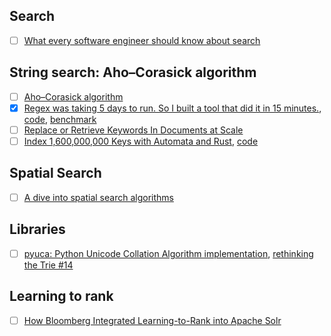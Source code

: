 ## Search
- [ ] [What every software engineer should know about search](https://tinyurl.com/y8y7xbmu)

## String search: Aho–Corasick algorithm
- [ ] [Aho–Corasick algorithm](https://en.wikipedia.org/wiki/Aho%E2%80%93Corasick_algorithm)
- [x] [Regex was taking 5 days to run. So I built a tool that did it in 15 minutes.](https://medium.freecodecamp.org/regex-was-taking-5-days-flashtext-does-it-in-15-minutes-55f04411025f), [code](https://github.com/vi3k6i5/flashtext#references), [benchmark](https://gist.github.com/vi3k6i5/dc3335ee46ab9f650b19885e8ade6c7a)  
- [ ] [Replace or Retrieve Keywords In Documents at Scale](https://arxiv.org/pdf/1711.00046.pdf)
- [ ] [Index 1,600,000,000 Keys with Automata and Rust](http://blog.burntsushi.net/transducers/), [code](https://github.com/BurntSushi/aho-corasick)

## Spatial Search
- [ ] [A dive into spatial search algorithms](https://blog.mapbox.com/a-dive-into-spatial-search-algorithms-ebd0c5e39d2a)

## Libraries

- [ ] [pyuca: Python Unicode Collation Algorithm implementation](https://github.com/jtauber/pyuca/issues/14), [rethinking the Trie #14](https://github.com/jtauber/pyuca)

## Learning to rank
- [ ] [How Bloomberg Integrated Learning-to-Rank into Apache Solr](https://www.techatbloomberg.com/blog/bloomberg-integrated-learning-rank-apache-solr/)

